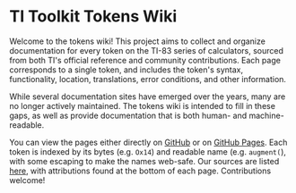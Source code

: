 # TI Toolkit Tokens Wiki

Welcome to the tokens wiki! This project aims to collect and organize documentation for every token on the TI-83 series of calculators, sourced from both TI's official reference and community contributions. Each page corresponds to a single token, and includes the token's syntax, functionality, location, translations, error conditions, and other information.

While several documentation sites have emerged over the years, many are no longer actively maintained. The tokens wiki is intended to fill in these gaps, as well as provide documentation that is both human- and machine-readable.

You can view the pages either directly on [GitHub](https://github.com/TI-Toolkit/tokens-wiki) or on [GitHub Pages](https://ti-toolkit.github.io/tokens-wiki/). Each token is indexed by its bytes (e.g. ``Ox14``) and readable name (e.g. ``augment(``), with some escaping to make the names web-safe. Our sources are listed [here](https://github.com/TI-Toolkit/tokens-wiki/blob/main/sources.md), with attributions found at the bottom of each page. Contributions welcome!
